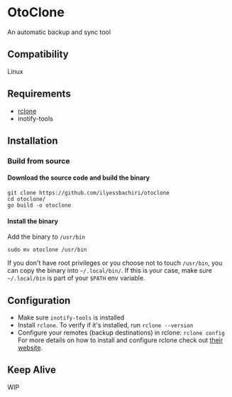 # OtoClone

An automatic backup and sync tool

## Compatibility
Linux

## Requirements
- [rclone](https://github.com/rclone/rclone)
- inotify-tools

## Installation

### Build from source

#### Download the source code and build the binary

```
git clone https://github.com/ilyessbachiri/otoclone
cd otoclone/
go build -o otoclone
```

#### Install the binary

Add the binary to `/usr/bin`
```
sudo mv otoclone /usr/bin
```

If you don't have root privileges or you choose not to touch `/usr/bin`, you can
copy the binary into `~/.local/bin/`. If this is your case, make sure
`~/.local/bin` is part of your `$PATH` env variable.

## Configuration

- Make sure `inotify-tools` is installed
- Install `rclone`. To verify if it's installed, run `rclone --version`
- Configure your remotes (backup destinations) in rclone: `rclone config`
For more details on how to install and configure rclone check out [their website](https://rclone.org/).

## Keep Alive
WIP
